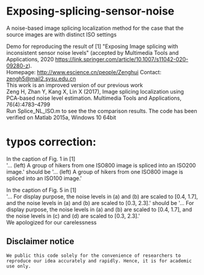 # Exposing-splicing-sensor-noise
A noise-based image splicing localization method for the case that the source images are with distinct ISO settings

Demo for reproducing the result of 
[1] "Exposing Image splicing with inconsistent sensor noise levels" (accepted by Multimedia Tools and Applications, 2020  https://link.springer.com/article/10.1007/s11042-020-09280-z).  
Homepage: http://www.escience.cn/people/Zenghui Contact: zengh5@mail2.sysu.edu.cn  
This work is an improved version of our previous work  
Zeng H, Zhan Y, Kang X, Lin X (2017), Image splicing localization using PCA-based noise level estimation. Multimedia Tools and Applications, 76(4):4783–4799  
Run Splice_NL_ISO.m to see the the comparison results. The code has been verified on Matlab 2015a, Windows 10 64bit

# typos correction:
In the caption of Fig. 1 in [1]  
'... (left) A group of hikers from one ISO800 image is spliced into an ISO200 image.'
       should be
'... (left) A group of hikers from one ISO800 image is spliced into an ISO100 image.'  

In the caption of Fig. 5 in [1]  
'... For display purpose, the noise levels in (a) and (b) are scaled to [0.4, 1.7], and the noise levels in (a) and (b) are scaled to [0.3, 2.3].'
       should be
'... For display purpose, the noise levels in (a) and (b) are scaled to [0.4, 1.7], and the noise levels in (c) and (d) are scaled to [0.3, 2.3].'  
We apologized for our carelessness

## Disclaimer notice ##
    We public this code solely for the convenience of researchers to reproduce our idea accurately and rapidly. Hence, it is for academic use only.
